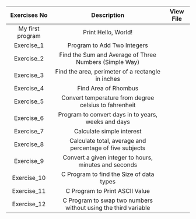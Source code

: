 | **Exercises No** |                         **Description**                        | **View File** |
|:----------------:|:--------------------------------------------------------------:|:-------------:|
| My first program | Print Hello, World!                                            |               |
| Exercise_1       | Program to Add Two Integers                                    |               |
| Exercise_2       | Find the Sum and Average of Three Numbers (Simple Way)         |               |
| Exercise_3       | Find the area, perimeter of a rectangle in inches              |               |
| Exercise_4       | Find Area of Rhombus                                           |               |
| Exercise_5       | Convert temperature from degree celsius to fahrenheit          |               |
| Exercise_6       | Program to convert days in to years, weeks and days            |               |
| Exercise_7       | Calculate simple interest                                      |               |
| Exercise_8       | Calculate total, average and percentage of five subjects       |               |
| Exercise_9       | Convert a given integer to hours, minutes and seconds          |               |
| Exercise_10      | C Program to find the Size of data types                       |               |
| Exercise_11      | C Program to Print ASCII Value                                 |               |
| Exercise_12      | C Program to swap two numbers without using the third variable |               |
